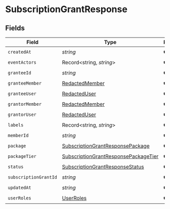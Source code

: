# SubscriptionGrantResponse


## Fields

| Field                                                                                               | Type                                                                                                | Required                                                                                            | Description                                                                                         |
| --------------------------------------------------------------------------------------------------- | --------------------------------------------------------------------------------------------------- | --------------------------------------------------------------------------------------------------- | --------------------------------------------------------------------------------------------------- |
| `createdAt`                                                                                         | *string*                                                                                            | :heavy_check_mark:                                                                                  | N/A                                                                                                 |
| `eventActors`                                                                                       | Record<string, *string*>                                                                            | :heavy_check_mark:                                                                                  | N/A                                                                                                 |
| `granteeId`                                                                                         | *string*                                                                                            | :heavy_check_mark:                                                                                  | N/A                                                                                                 |
| `granteeMember`                                                                                     | [RedactedMember](../../models/shared/redactedmember.md)                                             | :heavy_check_mark:                                                                                  | N/A                                                                                                 |
| `granteeUser`                                                                                       | [RedactedUser](../../models/shared/redacteduser.md)                                                 | :heavy_check_mark:                                                                                  | N/A                                                                                                 |
| `grantorMember`                                                                                     | [RedactedMember](../../models/shared/redactedmember.md)                                             | :heavy_check_mark:                                                                                  | N/A                                                                                                 |
| `grantorUser`                                                                                       | [RedactedUser](../../models/shared/redacteduser.md)                                                 | :heavy_check_mark:                                                                                  | N/A                                                                                                 |
| `labels`                                                                                            | Record<string, *string*>                                                                            | :heavy_check_mark:                                                                                  | N/A                                                                                                 |
| `memberId`                                                                                          | *string*                                                                                            | :heavy_check_mark:                                                                                  | N/A                                                                                                 |
| `package`                                                                                           | [SubscriptionGrantResponsePackage](../../models/shared/subscriptiongrantresponsepackage.md)         | :heavy_check_mark:                                                                                  | N/A                                                                                                 |
| `packageTier`                                                                                       | [SubscriptionGrantResponsePackageTier](../../models/shared/subscriptiongrantresponsepackagetier.md) | :heavy_check_mark:                                                                                  | N/A                                                                                                 |
| `status`                                                                                            | [SubscriptionGrantResponseStatus](../../models/shared/subscriptiongrantresponsestatus.md)           | :heavy_check_mark:                                                                                  | N/A                                                                                                 |
| `subscriptionGrantId`                                                                               | *string*                                                                                            | :heavy_check_mark:                                                                                  | N/A                                                                                                 |
| `updatedAt`                                                                                         | *string*                                                                                            | :heavy_check_mark:                                                                                  | N/A                                                                                                 |
| `userRoles`                                                                                         | [UserRoles](../../models/shared/userroles.md)                                                       | :heavy_check_mark:                                                                                  | N/A                                                                                                 |